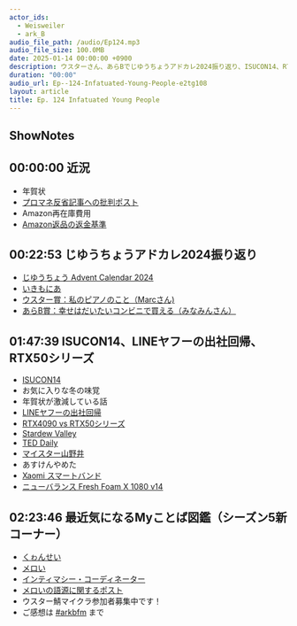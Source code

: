 ```yaml
---
actor_ids:
  - Weisweiler
  - ark_B
audio_file_path: /audio/Ep124.mp3
audio_file_size: 100.0MB
date: 2025-01-14 00:00:00 +0900
description: ウスターさん、あらBでじゆうちょうアドカレ2024振り返り、ISUCON14、RTX50シリーズ、シーズン5新コーナーなどについて話しました。
duration: "00:00"
audio_url: Ep--124-Infatuated-Young-People-e2tg108
layout: article
title: Ep. 124 Infatuated Young People
---
```


## ShowNotes

## 00:00:00 近況

* 年賀状
* [プロマネ反省記事への批判ポスト](https://x.com/paradisemaker/status/1867036365260734536)
* Amazon再在庫費用
* [Amazon返品の返金基準](https://kaitori-dx.com/dxlog/amazon-shopping/amazon%E3%81%AF%E9%96%8B%E5%B0%81%E6%B8%88%E3%81%BF%E5%95%86%E5%93%81%E3%82%92%E8%BF%94%E5%93%81%E3%81%A7%E3%81%8D%E3%82%8B%EF%BC%9F%E5%85%A8%E9%A1%8D%E8%BF%94%E9%87%91%E3%81%A7%E3%81%8D%E3%82%8B/)

## 00:22:53 じゆうちょうアドカレ2024振り返り

* [じゆうちょう Advent Calendar 2024](https://adventar.org/calendars/10864)
* [いきもにあ](https://www.equimonia.net/)
* [ウスター賞：私のピアノのこと（Marcさん)](https://note.com/shiromi_words/n/n1e0cef7831a9)
* [あらB賞：幸せはだいたいコンビニで買える（みなみんさん）](https://note.com/azuma_chan/n/ne414c588a16e)

## 01:47:39 ISUCON14、LINEヤフーの出社回帰、RTX50シリーズ 

* [ISUCON14](https://isucon.net/archives/58818382.html)
* お気に入りな冬の味覚
* 年賀状が激減している話
* [LINEヤフーの出社回帰](https://toyokeizai.net/articles/-/847102?display=b)
* [RTX4090 vs RTX50シリーズ](https://ascii.jp/elem/000/004/244/4244307/)
* [Stardew Valley](https://store.steampowered.com/app/413150/Stardew_Valley/?l=japanese)
* [TED Daily](https://open.spotify.com/show/1VXcH8QHkjRcTCEd88U3ti?si=ac1959fc89f64636&nd=1&dlsi=89cbff5373e44310)
* [マイスター山野井](https://www.the-yamanoi.com/?mode=cate&cbid=2444651&csid=0&sort=n)
* あすけんやめた
* [Xaomi スマートバンド](https://amzn.to/3WjZb8i)
* [ニューバランス Fresh Foam X 1080 v14](https://amzn.to/3Wf5Z72)

## 02:23:46 最近気になるMyことば図鑑（シーズン5新コーナー）

* [くゎんせい](https://www.kwansei.ac.jp/about/history/)
* [メロい](https://news.mynavi.jp/article/20231212-2820974/)
* [インティマシー・コーディネーター](https://ja.wikipedia.org/wiki/%E3%82%A4%E3%83%B3%E3%83%86%E3%82%A3%E3%83%9E%E3%82%B7%E3%83%BC%E3%83%BB%E3%82%B3%E3%83%BC%E3%83%87%E3%82%A3%E3%83%8D%E3%83%BC%E3%82%BF%E3%83%BC)
* [メロいの語源に関するポスト](https://x.com/Yorimen/status/1830123199813791894)
* ウスター鯖マイクラ参加者募集中です！
* ご感想は [#arkbfm](https://twitter.com/hashtag/arkbfm?src=hashtag_click&f=live) まで
